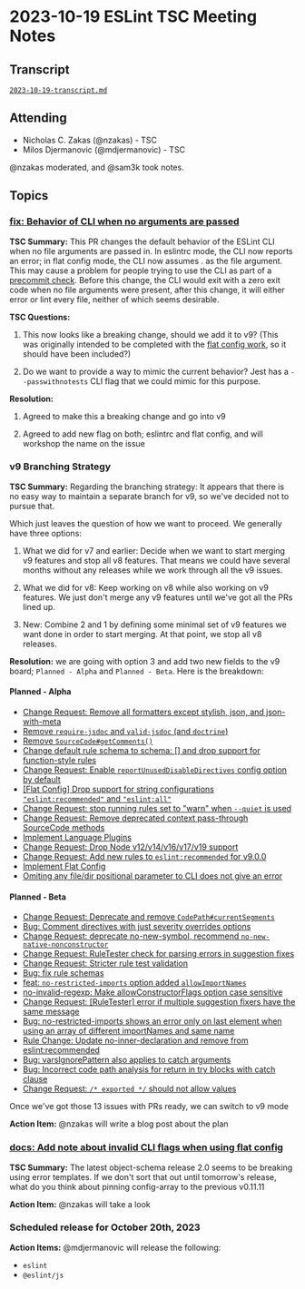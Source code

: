 # 2023-10-19 ESLint TSC Meeting Notes

## Transcript

[`2023-10-19-transcript.md`](2023-10-19-transcript.md)

## Attending

* Nicholas C. Zakas (@nzakas) - TSC
* Milos Djermanovic (@mdjermanovic) - TSC

@nzakas moderated, and @sam3k took notes.

## Topics

### [fix: Behavior of CLI when no arguments are passed](https://github.com/eslint/eslint/pull/17644)

**TSC Summary:** This PR changes the default behavior of the ESLint CLI when no file arguments are passed in. In eslintrc mode, the CLI now reports an error; in flat config mode, the CLI now assumes . as the file argument. This may cause a problem for people trying to use the CLI as part of a [precommit check](https://github.com/eslint/eslint/issues/14308#issuecomment-1571995912). Before this change, the CLI would exit with a zero exit code when no file arguments were present, after this change, it will either error or lint every file, neither of which seems desirable.

**TSC Questions:**

1. This now looks like a breaking change, should we add it to v9? (This was originally intended to be completed with the [flat config work](https://github.com/eslint/eslint/issues/14308#issuecomment-944829863), so it should have been included?)

2. Do we want to provide a way to mimic the current behavior? Jest has a `--passwithnotests` CLI flag that we could mimic for this purpose.

**Resolution:**

1. Agreed to make this a breaking change and go into v9

2. Agreed to add new flag on both; eslintrc and flat config, and will workshop the name on the issue

### v9 Branching Strategy

**TSC Summary:** Regarding the branching strategy: It appears that there is no easy way to maintain a separate branch for v9, so we've decided not to pursue that.

Which just leaves the question of how we want to proceed. We generally have three options:

1. What we did for v7 and earlier: Decide when we want to start merging v9 features and stop all v8 features. That means we could have several months without any releases while we work through all the v9 issues.

2. What we did for v8: Keep working on v8 while also working on v9 features. We just don't merge any v9 features until we've got all the PRs lined up.

3. New: Combine 2 and 1 by defining some minimal set of v9 features we want done in order to start merging. At that point, we stop all v8 releases.

**Resolution:** we are going with option 3 and add two new fields to the v9 board; `Planned - Alpha`  and `Planned - Beta`. Here is the breakdown:

#### Planned - Alpha
* [Change Request: Remove all formatters except stylish, json, and json-with-meta](https://github.com/eslint/eslint/issues/17524)
* [Remove `require-jsdoc` and `valid-jsdoc` (and `doctrine`)](https://github.com/eslint/eslint/issues/15820)
* [Remove `SourceCode#getComments()`](https://github.com/eslint/eslint/issues/14744)
* [Change default rule schema to schema: [] and drop support for function-style rules](https://github.com/eslint/eslint/issues/14709)
* [Change Request: Enable `reportUnusedDisableDirectives` config option by default](https://github.com/eslint/eslint/issues/15466)
* [[Flat Config] Drop support for string configurations `"eslint:recommended"` and `"eslint:all"`](https://github.com/eslint/eslint/issues/17488)
* [Change Request: stop running rules set to "warn" when `--quiet` is used](https://github.com/eslint/eslint/issues/16450)
* [Change Request: Remove deprecated context pass-through SourceCode methods](https://github.com/eslint/eslint/issues/17520)
* [Implement Language Plugins](https://github.com/eslint/eslint/issues/16999)
* [Change Request: Drop Node v12/v14/v16/v17/v19 support](https://github.com/eslint/eslint/issues/17595)
* [Change Request: Add new rules to `eslint:recommended` for v9.0.0](https://github.com/eslint/eslint/issues/17596)
* [Implement Flat Config](https://github.com/eslint/eslint/issues/13481)
* [Omiting any file/dir positional parameter to CLI does not give an error](https://github.com/eslint/eslint/issues/14308)
 
#### Planned - Beta
* [Change Request: Deprecate and remove `CodePath#currentSegments`](https://github.com/eslint/eslint/issues/17457)
* [Bug: Comment directives with just severity overrides options](https://github.com/eslint/eslint/issues/17381)
* [Change Request: deprecate no-new-symbol, recommend `no-new-native-nonconstructor`](https://github.com/eslint/eslint/issues/17446)
* [Change Request: RuleTester check for parsing errors in suggestion fixes](https://github.com/eslint/eslint/issues/15735)
* [Change Request: Stricter rule test validation](https://github.com/eslint/eslint/issues/15104)
* [Bug: fix rule schemas](https://github.com/eslint/eslint/issues/16879)
* [feat: `no-restricted-imports` option added `allowImportNames`](https://github.com/eslint/eslint/pull/16196)
* [no-invalid-regexp: Make allowConstructorFlags option case sensitive](https://github.com/eslint/eslint/issues/16574)
* [Change Request: [RuleTester] error if multiple suggestion fixers have the same message](https://github.com/eslint/eslint/issues/16908)
* [Bug: no-restricted-imports shows an error only on last element when using an array of different importNames and same name](https://github.com/eslint/eslint/issues/15261)
* [Rule Change: Update no-inner-declaration and remove from eslint:recommended](https://github.com/eslint/eslint/issues/15576)
* [Bug: varsIgnorePattern also applies to catch arguments](https://github.com/eslint/eslint/issues/17540)
* [Bug: Incorrect code path analysis for return in try blocks with catch clause](https://github.com/eslint/eslint/issues/17579)
* [Change Request: `/* exported */` should not allow values](https://github.com/eslint/eslint/issues/17622)


Once we've got those 13 issues with PRs ready, we can switch to v9 mode

**Action Item:** @nzakas will write a blog post about the plan

### [docs: Add note about invalid CLI flags when using flat config](https://github.com/eslint/eslint/pull/17664)

**TSC Summary:** The latest object-schema release 2.0 seems to be breaking using error templates. If we don't sort that out until tomorrow's release, what do you think about pinning config-array to the previous v0.11.11

**Action Item:** @nzakas will take a look

### Scheduled release for October 20th, 2023

**Action Items:** @mdjermanovic will release the following:
* `eslint`
* `@eslint/js`
